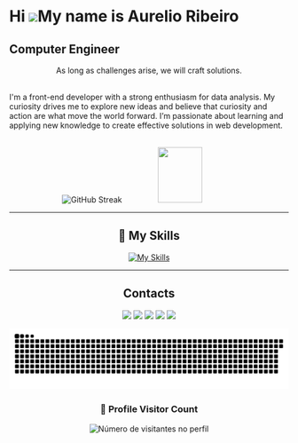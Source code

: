  Hi ![](https://user-images.githubusercontent.com/18350557/176309783-0785949b-9127-417c-8b55-ab5a4333674e.gif)My name is Aurelio Ribeiro
=====================================================================================================================================

Computer Engineer
-----------------

<p align="center">As long as challenges arise, we will craft solutions.<br><br>

I'm a front-end developer with a strong enthusiasm for data analysis. My curiosity drives me to explore new ideas and believe that curiosity and action are what move the world forward. I’m passionate about learning and applying new knowledge to create effective solutions in web development.
</p>&nbsp;


<div  align="center" style="margin-bottom:100px">
<img height=100px src="https://github-readme-streak-stats.herokuapp.com?user=aureliodeboa&theme=dark" alt="GitHub Streak" />
<img width=40% height=100px " src="https://github-readme-stats.vercel.app/api/top-langs/?username=aureliodeboa&hide=html,css,scss,blade,c%2B%2B&show_icons=true&theme=dark&layout=compact" />

---

## 🚀 My Skills
[![My Skills](https://skillicons.dev/icons?i=html,css,js,ts,tailwind,bootstrap,react,sass,git,figma,nextjs,linux,ubuntu,django,c,arduino,cpp,py,pytorch,ps,notion,flutter,java,nodejs,postgres,docker,&perline=20)](https://skillicons.dev)


---
## Contacts
<div> 
 
  <a href="https://instagram.com/aurelioribeir0" target="_blank"><img src="https://img.shields.io/badge/-Instagram-%23E4405F?style=for-the-badge&logo=instagram&logoColor=white" target="_blank"></a>
  <a href="https://twitter.com/aureliodeboa" target="_blank"><img src="https://img.shields.io/badge/Twitter-1DA1F2?style=for-the-badge&logo=twitter&logoColor=white" target="_blank"></a>
  <a href = "mailto:aurelio74123@gmail.com"><img src="https://img.shields.io/badge/-Gmail-%23333?style=for-the-badge&logo=gmail&logoColor=white" target="_blank"></a>
  <a href="https://www.linkedin.com/in/aurelioribeiro/" target="_blank"><img src="https://img.shields.io/badge/-LinkedIn-%230077B5?style=for-the-badge&logo=linkedin&logoColor=white" target="_blank"></a> 
  <a href="https://open.spotify.com/user/aureliodeboa?si=2f7d32f2d2994d90&nd=1" target="_blank"><img src="https://img.shields.io/badge/Spotify-1ED760?&style=for-the-badge&logo=spotify&logoColor=white" target="_blank"></a> 
 
  ![Snake animation](https://github.com/aureliodeboa/aurelio-output/blob/main/github-contribution-grid-snake.svg)
 
</div>
<div align="center">
  <h3><b>📍 Profile Visitor Count</b></h3>
</div>

<p align="center">
  <img
    src="https://profile-counter.glitch.me/aureliodeboa/count.svg"
    alt="Número de visitantes no perfil"
  />
</p>
